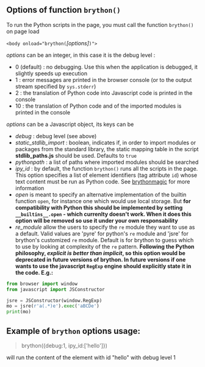 Options of function `brython()`
-------------------------------

To run the Python scripts in the page, you must call the function `brython()` on page load

`<body onload="brython(`*[options]*`)">`

*options* can be an integer, in this case it is the debug level :

- 0 (default) : no debugging. Use this when the application is debugged, it slightly speeds up execution
- 1 : error messages are printed in the browser console (or to the output stream specified by `sys.stderr`)
- 2 : the translation of Python code into Javascript code is printed in the console
- 10 : the translation of Python code and of the imported modules is printed in the console

*options* can be a Javascript object, its keys can be

- *debug* : debug level (see above)
- *static\_stdlib\_import* : boolean, indicates if, in order to import modules or packages from the standard library, the static mapping table in the script __stdlib\_paths.js__ should be used. Defaults to `true`
- *pythonpath* : a list of paths where imported modules should be searched
- *ipy_id* : by default, the function `brython()` runs all the scripts in the page. This option specifies a list of element identifiers (tag attribute `id`) whose text content must be run as Python code. See [brythonmagic](https://github.com/kikocorreoso/brythonmagic) for more information
- *open* is meant to specify an alternative implementation of the builtin function `open`, for instance one which would use local storage. But **for compatibility with Python this should be implemented by setting `__builtins__.open` - which currenlty doesn't work. When it does this option will be removed so use it under your own responsability** 
- *re\_module* allow the users to specify the `re` module they want to use as a default. Valid values are 'pyre' for python's `re` module and 'jsre' for brython's customized `re` module. Default is for brython to guess which to use by looking at complexity of the `re` pattern. **Following the Python philosophy, *explicit is better than implicit*, so this option would be deprecated in future versions of brython. In future versions if one wants to use the javascript `RegExp` engine should explicitly state it in the code. E.g.:**


```python
from browser import window
from javascript import JSConstructor

jsre = JSConstructor(window.RegExp)
mo = jsre(r'a(.*)e').exec('aBCDe')
print(mo)
```

Example of `brython` options usage:
-----------------------------------

>    brython({debug:1, ipy_id:['hello']})

will run the content of the element with id "hello" with debug level 1
